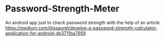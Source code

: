 # Password-Strength-Meter
An android app just to check password strength with the help of an article https://medium.com/@ssaurel/develop-a-password-strength-calculator-application-for-android-de3711ba7959
